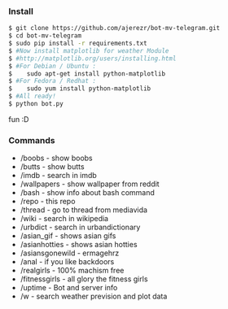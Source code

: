 ### Install
```sh
$ git clone https://github.com/ajerezr/bot-mv-telegram.git
$ cd bot-mv-telegram
$ sudo pip install -r requirements.txt
$ #Now install matplotlib for weather Module
$ #http://matplotlib.org/users/installing.html
$ #For Debian / Ubuntu :
$    sudo apt-get install python-matplotlib
$ #For Fedora / Redhat :
$    sudo yum install python-matplotlib
$ #All ready!
$ python bot.py
```
fun :D

### Commands
* /boobs - show boobs
* /butts - show butts
* /imdb - search in imdb
* /wallpapers - show wallpaper from reddit
* /bash <command> - show info about bash command
* /repo - this repo
* /thread - go to thread from mediavida
* /wiki - search in wikipedia
* /urbdict - search in urbandictionary
* /asian_gif - shows asian gifs
* /asianhotties - shows asian hotties
* /asiansgonewild - ermagehrz
* /anal - if you like backdoors
* /realgirls - 100% machism free
* /fitnessgirls - all glory the fitness girls
* /uptime - Bot and server info
* /w - search weather prevision and plot data

